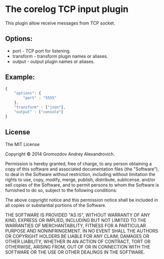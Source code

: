 The corelog TCP input plugin
============================
This plugin allow receive messages from TCP socket.

Options:
--------
 - port - TCP port for listening.
 - transform - transform plugin names or aliases.
 - output - output plugin names or aliases.
 
Example:
--------
```javascript
{
    "options": {
        "port" : "5555"
    },
    "transform" : ["json"],
    "output" : ["console"]
}
```
    
License
-------
The MIT License

Copyright © 2014 Gromozdov Andrey Alexandrovich.

Permission is hereby granted, free of charge, to any person obtaining a copy
of this software and associated documentation files (the "Software"), to deal
in the Software without restriction, including without limitation the rights
to use, copy, modify, merge, publish, distribute, sublicense, and/or sell
copies of the Software, and to permit persons to whom the Software is
furnished to do so, subject to the following conditions:

The above copyright notice and this permission notice shall be included in
all copies or substantial portions of the Software.

THE SOFTWARE IS PROVIDED "AS IS", WITHOUT WARRANTY OF ANY KIND, EXPRESS OR
IMPLIED, INCLUDING BUT NOT LIMITED TO THE WARRANTIES OF MERCHANTABILITY,
FITNESS FOR A PARTICULAR PURPOSE AND NONINFRINGEMENT. IN NO EVENT SHALL THE
AUTHORS OR COPYRIGHT HOLDERS BE LIABLE FOR ANY CLAIM, DAMAGES OR OTHER
LIABILITY, WHETHER IN AN ACTION OF CONTRACT, TORT OR OTHERWISE, ARISING FROM,
OUT OF OR IN CONNECTION WITH THE SOFTWARE OR THE USE OR OTHER DEALINGS IN
THE SOFTWARE.